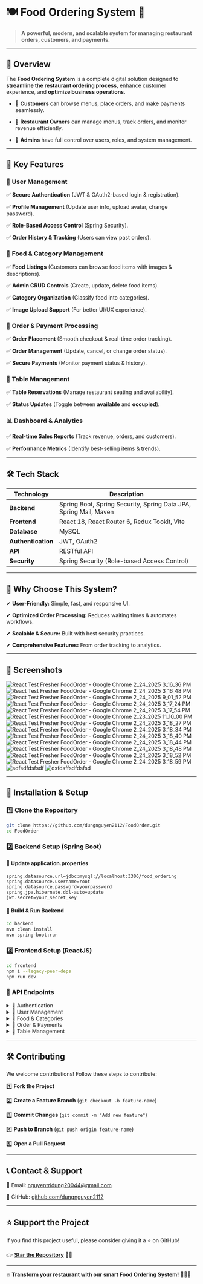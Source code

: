 
# 🍽️ **Food Ordering System** 🚀  

> **A powerful, modern, and scalable system for managing restaurant orders, customers, and payments.**  

---

## 📌 **Overview**  

The **Food Ordering System** is a complete digital solution designed to **streamline the restaurant ordering process**, enhance customer experience, and **optimize business operations**.  

- 🔹 **Customers** can browse menus, place orders, and make payments seamlessly.  

- 🔹 **Restaurant Owners** can manage menus, track orders, and monitor revenue efficiently.  

- 🔹 **Admins** have full control over users, roles, and system management.  

---

## 🎯 **Key Features**  

### 👤 **User Management**  

✅ **Secure Authentication** (JWT & OAuth2-based login & registration).  

✅ **Profile Management** (Update user info, upload avatar, change password).  

✅ **Role-Based Access Control** (Spring Security).  

✅ **Order History & Tracking** (Users can view past orders).  

### 🍕 **Food & Category Management**  

✅ **Food Listings** (Customers can browse food items with images & descriptions).  

✅ **Admin CRUD Controls** (Create, update, delete food items).  

✅ **Category Organization** (Classify food into categories).  

✅ **Image Upload Support** (For better UI/UX experience).  

### 🛒 **Order & Payment Processing**  

✅ **Order Placement** (Smooth checkout & real-time order tracking).  

✅ **Order Management** (Update, cancel, or change order status).  

✅ **Secure Payments** (Monitor payment status & history).  

### 📍 **Table Management**  

✅ **Table Reservations** (Manage restaurant seating and availability).  

✅ **Status Updates** (Toggle between **available** and **occupied**).  

### 📊 **Dashboard & Analytics**  

✅ **Real-time Sales Reports** (Track revenue, orders, and customers).  

✅ **Performance Metrics** (Identify best-selling items & trends).  

---

## 🛠 **Tech Stack**  

| **Technology**       | **Description**  |
|----------------------|----------------|
| **Backend**         | Spring Boot, Spring Security, Spring Data JPA, Spring Mail, Maven  |
| **Frontend**        | React 18, React Router 6, Redux Tookit, Vite |
| **Database**        | MySQL |
| **Authentication**  | JWT, OAuth2 |
| **API**            | RESTful API |
| **Security**        | Spring Security (Role-based Access Control) |

---

## 🚀 **Why Choose This System?**  

✔ **User-Friendly:** Simple, fast, and responsive UI.  

✔ **Optimized Order Processing:** Reduces waiting times & automates workflows.  

✔ **Scalable & Secure:** Built with best security practices.  

✔ **Comprehensive Features:** From order tracking to analytics.  

---

## 📸 **Screenshots** 

![React Test Fresher FoodOrder - Google Chrome 2_24_2025 3_16_36 PM](https://github.com/user-attachments/assets/1fc1e888-1598-4d91-a024-b48bb4282acb)
![React Test Fresher FoodOrder - Google Chrome 2_24_2025 3_16_48 PM](https://github.com/user-attachments/assets/e3336e9c-26e1-48d2-b971-10400c48f55c)
![React Test Fresher FoodOrder - Google Chrome 2_24_2025 9_01_52 PM](https://github.com/user-attachments/assets/0911d286-52d8-4de1-99dd-96629235e500)
![React Test Fresher FoodOrder - Google Chrome 2_24_2025 3_17_24 PM](https://github.com/user-attachments/assets/437062bd-c602-4c08-b4a7-910588ec8fe7)
![React Test Fresher FoodOrder - Google Chrome 2_24_2025 3_17_54 PM](https://github.com/user-attachments/assets/f879a38b-4b43-405f-98b0-7bb6b3c93001)
![React Test Fresher FoodOrder - Google Chrome 2_23_2025 11_10_00 PM](https://github.com/user-attachments/assets/50068f12-f0b4-4ee9-b710-8bac7f3226f9)
![React Test Fresher FoodOrder - Google Chrome 2_24_2025 3_18_27 PM](https://github.com/user-attachments/assets/39184bcf-d792-4e45-90d8-b53f94c32f2d)
![React Test Fresher FoodOrder - Google Chrome 2_24_2025 3_18_34 PM](https://github.com/user-attachments/assets/62e0d340-9ed5-495a-a6d8-1f64e38e497d)
![React Test Fresher FoodOrder - Google Chrome 2_24_2025 3_18_40 PM](https://github.com/user-attachments/assets/25ebdff0-4053-46a6-8af5-55ddbc104fea)
![React Test Fresher FoodOrder - Google Chrome 2_24_2025 3_18_44 PM](https://github.com/user-attachments/assets/846c8484-e2d5-43d8-bf65-155877bd5466)
![React Test Fresher FoodOrder - Google Chrome 2_24_2025 3_18_48 PM](https://github.com/user-attachments/assets/f0dcc44d-d3c7-4de1-8eb8-8cfb3ab712aa)
![React Test Fresher FoodOrder - Google Chrome 2_24_2025 3_18_52 PM](https://github.com/user-attachments/assets/03632b29-252a-40bd-96bb-5e6943c6990a)
![React Test Fresher FoodOrder - Google Chrome 2_24_2025 3_18_59 PM](https://github.com/user-attachments/assets/551c323b-cd9c-4951-9f0b-6fd25275a85c)
![sdfsdfdsfsdf](https://github.com/user-attachments/assets/74a51e5a-88a8-4879-a96d-8d631f9b1d09)
![dsfdsffsdfdsfsd](https://github.com/user-attachments/assets/88c37ebd-2694-457d-90c3-153e2fa309bc)


---

## 🔧 **Installation & Setup**  

### **1️⃣ Clone the Repository**  

```sh
git clone https://github.com/dungnguyen2112/FoodOrder.git
cd FoodOrder
```

### **2️⃣ Backend Setup (Spring Boot)**  

#### 📌 **Update application.properties**  

```properties
spring.datasource.url=jdbc:mysql://localhost:3306/food_ordering  
spring.datasource.username=root  
spring.datasource.password=yourpassword  
spring.jpa.hibernate.ddl-auto=update  
jwt.secret=your_secret_key  
```

#### 📌 **Build & Run Backend**  

```sh
cd backend  
mvn clean install  
mvn spring-boot:run  
```

### **3️⃣ Frontend Setup (ReactJS)**  

```sh
cd frontend  
npm i --legacy-peer-deps  
npm run dev  
```

### 📜 **API Endpoints**  

<details>  
  <summary>🔹 Authentication</summary>  

  - **Register User** ➜ `POST /api/v1/auth/register`  

  - **Login** ➜ `POST /api/v1/auth/login`  

  - **OAuth2 Login** ➜ `GET /api/v1/auth/oauth2`  

  - **Fetch User Account** ➜ `GET /api/v1/auth/account`  

</details>  

<details>  
  <summary>🔹 User Management</summary>  

  - **Get Users** ➜ `GET /api/v1/users`  

  - **Create User** ➜ `POST /api/v1/users/create`  

  - **Update User** ➜ `PUT /api/v1/users/update`  

  - **Delete User** ➜ `DELETE /api/v1/users/{id}`  

</details>  

<details>  
  <summary>🔹 Food & Categories</summary>  

  - **Get Food List** ➜ `GET /api/v1/products`  

  - **Create Food** ➜ `POST /api/v1/products`  

  - **Update Food** ➜ `PUT /api/v1/products/{id}`  

  - **Delete Food** ➜ `DELETE /api/v1/products/{id}`  

  - **Get Categories** ➜ `GET /api/v1/categories`  

</details>  

<details>  
  <summary>🔹 Order & Payments</summary>  

  - **Place Order** ➜ `POST /api/v1/orders`  

  - **Get Orders** ➜ `GET /api/v1/orders`  

  - **Update Order** ➜ `PUT /api/v1/orders/{id}`  

  - **Delete Order** ➜ `DELETE /api/v1/orders/{id}`  

  - **Update Payment** ➜ `PUT /api/v1/orders/pay/{id}`  

</details>  

<details>  
  <summary>🔹 Table Management</summary>  

  - **Get Tables** ➜ `GET /api/v1/tables`  

  - **Create Table** ➜ `POST /api/v1/tables`  

  - **Update Table Status** ➜ `PUT /api/v1/tables/{id}`  

  - **Delete Table** ➜ `DELETE /api/v1/tables/{id}`  

</details>  

---

## 🛠 **Contributing**  

We welcome contributions! Follow these steps to contribute:  

1️⃣ **Fork the Project**  

2️⃣ **Create a Feature Branch** (`git checkout -b feature-name`)  

3️⃣ **Commit Changes** (`git commit -m "Add new feature"`)  

4️⃣ **Push to Branch** (`git push origin feature-name`)  

5️⃣ **Open a Pull Request**  

---

## 📞 **Contact & Support**  

📧 Email: nguyentridung20044@gmail.com

📌 GitHub: [github.com/dungnguyen2112](https://github.com/dungnguyen2112)  

---

## ⭐ **Support the Project**  

If you find this project useful, please consider giving it a ⭐ on GitHub!  

👉 **[Star the Repository](https://github.com/dungnguyen2112/FoodOrder)** 🚀✨  

---

🔥 **Transform your restaurant with our smart Food Ordering System!** 🍕🍔🥤  
